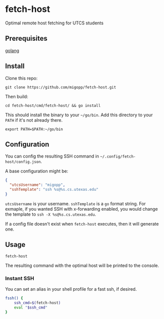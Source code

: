 # fetch-host

Optimal remote host fetching for UTCS students

## Prerequisites

[golang](https://go.dev/doc/install)

## Install

Clone this repo:

```
git clone https://github.com/migopp/fetch-host.git
```

Then build:

```
cd fetch-host/cmd/fetch-host/ && go install
```

This should install the binary to your `~/go/bin`. Add this directory to your `PATH` if it's not already there.

```
export PATH=$PATH:~/go/bin
```

## Configuration

You can config the resulting SSH command in `~/.config/fetch-host/config.json`.

A base configuration might be:

```json
{
  "utcsUsername": "migopp",
  "sshTemplate": "ssh %s@%s.cs.utexas.edu"
}
```

`utcsUsername` is your username. `sshTemplate` is a `go` format string. For exmaple, if you wanted SSH with x-forwarding enabled, you would change the template to `ssh -X %s@%s.cs.utexas.edu`.

If a config file doesn't exist when `fetch-host` executes, then it will generate one.

## Usage

```
fetch-host
```

The resulting command with the optimal host will be printed to the console.

### Instant SSH

You can set an alias in your shell profile for a fast ssh, if desired.

```bash
fssh() {
    ssh_cmd=$(fetch-host)
    eval "$ssh_cmd"
}
```
